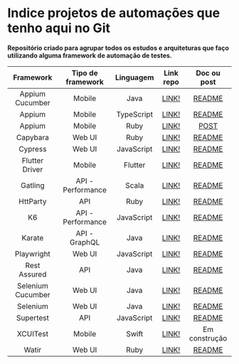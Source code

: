 # Indice projetos de automações que tenho aqui no Git

<b> Repositório criado para agrupar todos os estudos e arquiteturas que faço utilizando alguma framework de automação de testes.</b>



 Framework | Tipo de framework | Linguagem        | Link repo | Doc ou post 
|:--------------------:|:--------------------:|:--------------------:|:--------------------:|:--------------------:|
| Appium Cucumber | Mobile | Java | [LINK!](https://github.com/maximilianoalves/crosstestingappium)| [README](https://github.com/maximilianoalves/crosstestingappium/blob/main/README.md)
| Appium | Mobile | TypeScript | [LINK!](https://github.com/maximilianoalves/ts-appium-webdriverio-structure) | [README](https://github.com/maximilianoalves/ts-appium-webdriverio-structure/blob/main/README.md)
| Appium | Mobile | Ruby | [LINK!](https://github.com/maximilianoalves/cross-testing-mobile) | [POST](https://medium.com/@maximilianoalves/cross-testingo-com-ruby-cucumber-e-appium-32bc1f08fb86)
| Capybara | Web UI | Ruby | [LINK!](https://github.com/maximilianoalves/capybara-google-search)| [README](https://github.com/maximilianoalves/capybara-google-search/blob/main/README.md)
| Cypress | Web UI | JavaScript | [LINK!](https://github.com/maximilianoalves/cypress-arch-example) | [README](https://github.com/maximilianoalves/cypress-arch-example/blob/main/README.md)
| Flutter Driver | Mobile | Flutter | [LINK!](https://github.com/maximilianoalves/tabela_fipe_flutter) | [README](https://github.com/maximilianoalves/tabela_fipe_flutter/blob/main/README.md)
| Gatling | API - Performance | Scala | [LINK!](https://github.com/maximilianoalves/gatling-arch-example) | [README](https://github.com/maximilianoalves/gatling-arch-example/blob/main/README.md)
| HttParty | API | Ruby | [LINK!](https://github.com/maximilianoalves/httparty_rspec) | [README](https://github.com/maximilianoalves/httparty_rspec/blob/main/README.md)
| K6 | API - Performance | JavaScript | [LINK!](https://github.com/maximilianoalves/k6-arch-example) | [README](https://github.com/maximilianoalves/k6-arch-example/blob/main/README.md  )
| Karate | API - GraphQL | Java | [LINK!](https://github.com/maximilianoalves/karate-graphql) | [README](https://github.com/maximilianoalves/karate-graphql/blob/main/README.md )
| Playwright | Web UI | JavaScript | [LINK!](https://github.com/maximilianoalves/playwright-js-arch-ui-test) | [README](https://github.com/maximilianoalves/playwright-js-arch-ui-test/blob/main/README.md )
| Rest Assured | API | Java | [LINK!](https://github.com/maximilianoalves/restassured-arch-example) | [README](https://github.com/maximilianoalves/restassured-arch-example/blob/main/README.md)
| Selenium Cucumber | Web UI | Java | [LINK!](https://github.com/maximilianoalves/multisites-cucumber-automation) | [README](https://github.com/maximilianoalves/multisites-cucumber-automation/blob/main/README.md)
| Selenium | Web UI | Java | [LINK!](https://github.com/maximilianoalves/ecommerce-simple-automation) | [README](https://github.com/maximilianoalves/ecommerce-simple-automation/blob/main/README.md)
| Supertest | API | JavaScript | [LINK!](https://github.com/maximilianoalves/supertest-arch-example) | [README](https://github.com/maximilianoalves/supertest-arch-example/blob/main/README.md)  
| XCUITest | Mobile | Swift | [LINK!](https://github.com/maximilianoalves/app-imc-swift/tree/with-tests) | Em construção
| Watir | Web UI | Ruby | [LINK!](https://github.com/maximilianoalves/watir-example)| [README](https://github.com/maximilianoalves/watir-example/blob/main/README.md  )
